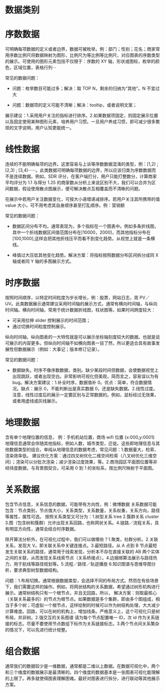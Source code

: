 # 数据类别

# 序数数据

可明确每项数据的定义或者边界，数据可被枚举。例：部门；性别；花名；商家常用序数比例尺将数据映射为图形，比例尺为等比例等比例尺，对应图表的序数类型的展示。可使用的图形元素包括不仅限于：序数的 XY 轴，形状或图标，枚举的颜色，区域位置，表格行列···

常见的数据问题：

- 问题：枚举数目可能过多；解决：取 TOP N，剩余的归纳为“其他”。N 不宜过大

- 问题：数据项的定义可能不清晰；解决：tooltip，或者说明文案；

展示建议：1.采用用户关注的指标进行排序。2.如果数据项固定，则固定展示位置以及固定使用某种图形元素，培养用户习惯。一旦用户养成习惯，即可减少很多繁琐的文字说明，用户认知更能统一。

# 线性数据

连续的不能明确每项的边界。这里容易与上诉等序数数据混淆的类型，例：[1,2) ; [2,3) ; [3,4)······。此类数据可明确每项数据的边界，所以应该归类为序数数据而不是连续数据。例如，SDR 评分，在客户端打分，用户只能打整数分，计算商家平均评分为 1.1 与得分 1.25 的商家数从分析上来说区别不大，我们可以合并为区间数据，假设使用散点图展示，便可解决散点互相覆盖而不清晰的问题。

在展示中若用户关注数据变化，可按大小递增递减排序。若用户关注其所携带的值 value 大小，可不用考虑其自身顺序甚至打乱顺序。例：营销额

常见的数据问题：

- 数据区间分布不均，通常表现为，多个指标在一个图表中。例如多条折线图，其中一个折线数据区间值范围分布在[10000，2000]，而其他指标分布在[100,1000],这样会把其他折线压平而看不到变化趋势。从视觉上就是一条横线。

- 峰值过大压低其他变化趋势。解决方案：将指标按照数据分布区间拆分成同 X 轴或者同 Y 轴的多图展示方式。

# 时序数据

按照时间顺序，以特定时间粒度为步长增长，例：股票，网站日志，周 PV／UV。此类数据展示通常建议采用时间轴的展示方式，通常有横向时间轴，与纵向时间轴。横向时间轴，常用于统计数据折线图，柱状图等。如果时间跨度较大：

- 可采用拉伸 slider 控制展示的时间范围；
- 通过切换时间粒度控制展示。

纵向时间轴，纵向图表的一大特性就是可以展示坐标轴刻度较大的数据。也就是说可展示的内容更多。但纵向时间轴不如横向图表一目了然，所以更适合具有故事发展性但数据展示（例如：大事记；版本修订记录）。

常见的数据问题：

- 数据缺失。时序不像序数数据，类别。缺少某段时间但数据，会使数据视觉上出现跳跃，或者出现空白。非常影响可视化但美观，简而言之，容易误以为有 bug。解决方案建议：1.补全时序，数据值补 0。优点：简单，符合数据情况。缺点：展示 0，不能判断出是真实数据 0，还是缺失数据。2.线性过度。注意，线性过度后的展示一定要区别与正常数据的。例如，鼠标经过无效果，或者用虚线或灰线展示。

# 地理数据

含有单个地理位置的信息，
例：手机机站位置，商场 wifi 位置 {x:000,y:0001}
地理信息通常会伴随其他指标，例如人数，城市类型，迁徙。这些即地理信息与其他数据类型的组合。单纯从地理信息的数据考虑，常见问题：1.数据量大，检索、渲染效率低。
建议优化方案：通过四叉树优化二维空间检索（八叉树优化三维空间）；渲染可以分批次渲染；减少渲染过度效果，等。2.商场园区平面图位置等非经纬度数据，与背景图契合。可采用 0 到 1 的坐标系，按比例尺映射于平面图。

# 关系数据

包含节点信息，关系信息的数据，可能带有方向性，例：微博数据
关系数据可能包含：节点类别，节点值大小，关系类型，关系数量，关系权重，关系方向，路径等属性，属性可选。
按照关系类型又可分为：1.树型关系 tree 2.簇群关系 cluster 3.图（包含树和簇群）允许出现关系回路，也称网状关系。4.链路／流程关系，具有明显方向性，通常会结合时序数据。

除开算法分析外，在可视化过程中，我们可以做哪些？1.聚类，社群分析。2.关联关系，发现大 V。即关联关系中关键连接点。3.最短路径。从 A 点到 B 节点最短发生关联关系的路径，通常用于线索发现，分析本不存在直接关联的 AB 两个实体之间的关联，从而发现关系线索节点（关系桥接点）。4.边捆绑算法展示与路径热力，用于航线等路径规划等。5.流程／路径／轨迹播放 6.知识图谱与思维导图分析，要求典型树型数据结构。

问题：1.布局切换。通常根据数据类型，会选择不同的布局方式。然而在有些场景下，我们需要这样的操作。例如，将网状结构的关系数据，希望通过树形机构进行展示。通常树结构只有一个根节点，并且无回路，所以，
解决方案：则取最核心（关联关系最多的）的节点为根节点。如果数据是多个集群，即由多个图组成，相当于多个树；可虚拟一个根节点，这样绘制的时候可以作为树结构处理，大大减少计算难度。回路，可以在树的机构上，增加线条。严格意义上，这个可视化只是树布局，并非树。2.强交互的关系图谱 请为每个节点配置唯一 ID，次 id 作为关系链接的标志。尽量不要使用节点数组下标作为关系链接标志。3.两个节点间关系繁杂的情况下，可以先进行统计规整。

# 组合数据

通常我们的数据较少是一维数据，通常都是二维以上数据。在数据可视化中，两个和三个维度的数据展示是最清晰的。四个维度的数据基本是一张图表可视化能理解的上限了。再多就使得图表理解困难。最好对图表进行拆分，进行联动等其他展示方案。
